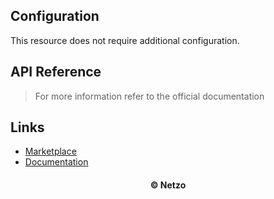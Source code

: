 ## Configuration

This resource does not require additional configuration.

## API Reference

> For more information refer to the official documentation

## Links

- [Marketplace](https://app.netzo.io/resources/resource-http-ergastf1)
- [Documentation](https://ergast.com/mrd/)

<div align="center">
  <h4>© Netzo</h4>
</div>
